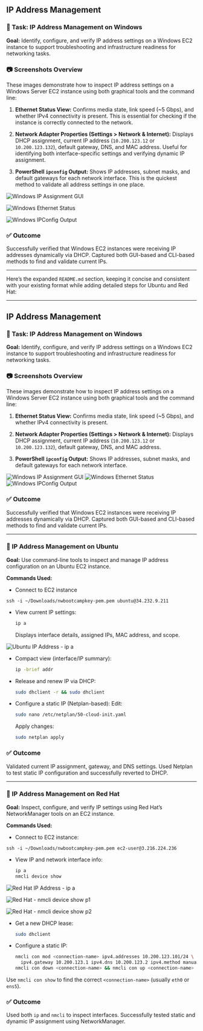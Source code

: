 ## IP Address Management

### 🧾 Task: IP Address Management on Windows

**Goal:**
Identify, configure, and verify IP address settings on a Windows EC2 instance to support troubleshooting and infrastructure readiness for networking tasks.

### 📷 Screenshots Overview

These images demonstrate how to inspect IP address settings on a Windows Server EC2 instance using both graphical tools and the command line:

1. **Ethernet Status View:**
   Confirms media state, link speed (\~5 Gbps), and whether IPv4 connectivity is present. This is essential for checking if the instance is correctly connected to the network.

2. **Network Adapter Properties (Settings > Network & Internet):**
   Displays DHCP assignment, current IP address (`10.200.123.12` or `10.200.123.132`), default gateway, DNS, and MAC address. Useful for identifying both interface-specific settings and verifying dynamic IP assignment.

3. **PowerShell `ipconfig` Output:**
   Shows IP addresses, subnet masks, and default gateways for each network interface. This is the quickest method to validate all address settings in one place.

![Windows IP Assignment GUI](assets/Screenshot%202025-06-09%20at%2018.03.59.png)

![Windows Ethernet Status](assets/Screenshot%202025-06-09%20at%2018.04.47.png)

![Windows IPConfig Output](assets/Screenshot%202025-06-09%20at%2018.05.52.png)

### ✅ Outcome

Successfully verified that Windows EC2 instances were receiving IP addresses dynamically via DHCP. Captured both GUI-based and CLI-based methods to find and validate current IPs. 

---

Here’s the expanded `README.md` section, keeping it concise and consistent with your existing format while adding detailed steps for Ubuntu and Red Hat:

---

## IP Address Management

### 🧾 Task: IP Address Management on Windows

**Goal:**
Identify, configure, and verify IP address settings on a Windows EC2 instance to support troubleshooting and infrastructure readiness for networking tasks.

### 📷 Screenshots Overview

These images demonstrate how to inspect IP address settings on a Windows Server EC2 instance using both graphical tools and the command line:

1. **Ethernet Status View:**
   Confirms media state, link speed (\~5 Gbps), and whether IPv4 connectivity is present.

2. **Network Adapter Properties (Settings > Network & Internet):**
   Displays DHCP assignment, current IP address (`10.200.123.12` or `10.200.123.132`), default gateway, DNS, and MAC address.

3. **PowerShell `ipconfig` Output:**
   Shows IP addresses, subnet masks, and default gateways for each network interface.

![Windows IP Assignment GUI](assets/Screenshot%202025-06-09%20at%2018.03.59.png)
![Windows Ethernet Status](assets/Screenshot%202025-06-09%20at%2018.04.47.png)
![Windows IPConfig Output](assets/Screenshot%202025-06-09%20at%2018.05.52.png)

### ✅ Outcome

Successfully verified that Windows EC2 instances were receiving IP addresses dynamically via DHCP. Captured both GUI-based and CLI-based methods to find and validate current IPs.

---

### 🐧 IP Address Management on Ubuntu

**Goal:**
Use command-line tools to inspect and manage IP address configuration on an Ubuntu EC2 instance.

**Commands Used:**

* Connect to EC2 instance
  
```
ssh -i ~/Downloads/nwbootcampkey-pem.pem ubuntu@34.232.9.211
```

* View current IP settings:

  ```bash
  ip a
  ```

  Displays interface details, assigned IPs, MAC address, and scope.

![Ubuntu IP Address - ip a](assets/Screenshot%202025-06-09%20at%2018.18.50.png)


* Compact view (interface/IP summary):

  ```bash
  ip -brief addr
  ```

* Release and renew IP via DHCP:

  ```bash
  sudo dhclient -r && sudo dhclient
  ```

* Configure a static IP (Netplan-based):
  Edit:

  ```bash
  sudo nano /etc/netplan/50-cloud-init.yaml
  ```

  Apply changes:

  ```bash
  sudo netplan apply
  ```

### ✅ Outcome

Validated current IP assignment, gateway, and DNS settings. Used Netplan to test static IP configuration and successfully reverted to DHCP.

---

### 🔴 IP Address Management on Red Hat

**Goal:**
Inspect, configure, and verify IP settings using Red Hat’s NetworkManager tools on an EC2 instance.

**Commands Used:**

* Connect to EC2 instance:

```
ssh -i ~/Downloads/nwbootcampkey-pem.pem ec2-user@3.216.224.236  
```` 

* View IP and network interface info:

  ```bash
  ip a
  nmcli device show
  ```
![Red Hat IP Address - ip a](assets/Screenshot%202025-06-09%20at%2018.21.09.png)

![Red Hat - nmcli device show p1](assets/Screenshot%202025-06-09%20at%2018.21.28.png)

![Red Hat - nmcli device show p2](assets/Screenshot%202025-06-09%20at%2018.21.37.png)


* Get a new DHCP lease:

  ```bash
  sudo dhclient
  ```

* Configure a static IP:

  ```bash
  nmcli con mod <connection-name> ipv4.addresses 10.200.123.101/24 \
    ipv4.gateway 10.200.123.1 ipv4.dns 10.200.123.2 ipv4.method manual
  nmcli con down <connection-name> && nmcli con up <connection-name>
  ```

Use `nmcli con show` to find the correct `<connection-name>` (usually `eth0` or `ens5`).

### ✅ Outcome

Used both `ip` and `nmcli` to inspect interfaces. Successfully tested static and dynamic IP assignment using NetworkManager.

